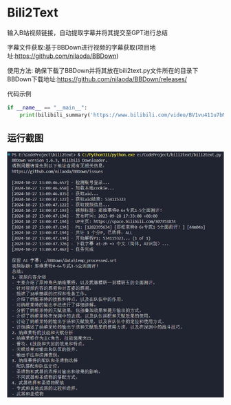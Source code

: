 # Bili2Text
输入B站视频链接，自动提取字幕并将其提交至GPT进行总结

字幕文件获取:基于BBDown进行视频的字幕获取(项目地址:https://github.com/nilaoda/BBDown)

使用方法:
确保下载了BBDown并将其放在bili2text.py文件所在的目录下
BBDown下载地址:https://github.com/nilaoda/BBDown/releases/

代码示例
```python
if __name__ == "__main__":
    print(bilibili_summary('https://www.bilibili.com/video/BV1vu411u7bM/')) # 测试用例
```

## 运行截图
<img src="assets/screenshot1.png" alt="screenshot1" width="600"/>

